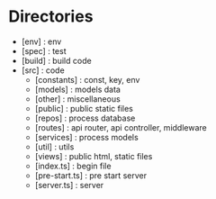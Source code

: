
# Directories
- [env] : env
- [spec] : test
- [build] : build code
- [src] : code
    - [constants] : const, key, env
    - [models] : models data
    - [other] :  miscellaneous
    - [public] : public static files
    - [repos] : process database
    - [routes] : api router, api controller, middleware
    - [services] : process models
    - [util] : utils 
    - [views] : public html, static files
    - [index.ts] : begin file
    - [pre-start.ts] : pre start server
    - [server.ts] : server